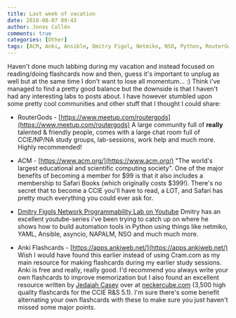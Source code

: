 ```yaml
---
title: Last week of vacation
date: 2018-08-07 09:43
author: Jonas Collén
comments: true
categories: [Other]
tags: [ACM, Anki, Ansible, Dmitry Figol, Netmiko, NSO, Python, RouterGods, YAML]
---
```

Haven't done much labbing during my vacation and instead focused on reading/doing flashcards now and then, guess it's important to unplug as well but at the same time I don't want to lose all momentum... :) Think i've managed to find a pretty good balance but the downside is that I haven't had any interesting labs to posts about. I have however stumbled upon some pretty cool communities and other stuff that I thought I could share:

*   RouterGods - [https://www.meetup.com/routergods](https://www.meetup.com/routergods) A large community full of **really** talented & friendly people, comes with a large chat room full of CCIE/NP/NA study groups, lab-sessions, work help and much more. Highly recommended!
  
*   ACM - [https://www.acm.org/](https://www.acm.org/) "The world's largest educational and scientific computing society". One of the major benefits of becoming a member for $99 is that it also includes a membership to Safari Books (which originally costs $399!). There's no secret that to become a CCIE you'll have to read, a LOT, and Safari has pretty much everything you could ever ask for.
  
*   [Dmitry Figols Network Programmability Lab on Youtube](https://www.youtube.com/channel/UCS8yWZCX-fdxft8yFAffZCg) Dmitry has an excellent youtube-series i've been trying to catch up on where he shows how to build automation tools in Python using things like netmiko, YAML, Ansible, asyncio, NAPALM, NSO and much much more.
  
*   Anki Flashcards - [https://apps.ankiweb.net/](https://apps.ankiweb.net/) Wish I would have found this earlier instead of using Cram.com as my main resource for making flashcards during my earlier study sessions. Anki is free and really, really good. I'd recommend you always write your own flashcards to improve memorization but I also found an excellent resource written by [Jedaiah Casey](https://twitter.com/Wax_Trax) over at [neckercube.com](https://neckercube.com/index.php/2018/01/31/ccie-flash-card-deck-for-rs-v5-1/) (3,500 high quality flashcards for the CCIE R&S 5.1). I'm sure there's some benefit alternating your own flashcards with these to make sure you just haven't missed some major points.